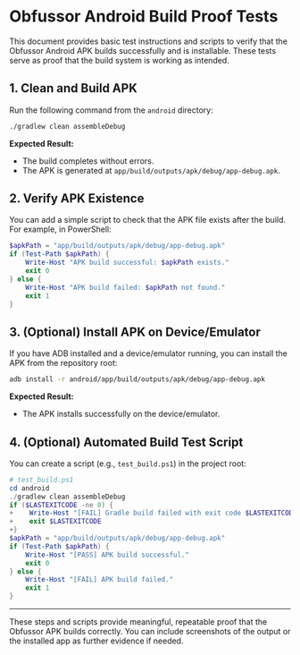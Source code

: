 # Obfussor Android Build Proof Tests

This document provides basic test instructions and scripts to verify that the Obfussor Android APK builds successfully and is installable. These tests serve as proof that the build system is working as intended.

## 1. Clean and Build APK

Run the following command from the `android` directory:

```sh
./gradlew clean assembleDebug
```

**Expected Result:**
- The build completes without errors.
- The APK is generated at `app/build/outputs/apk/debug/app-debug.apk`.

## 2. Verify APK Existence

You can add a simple script to check that the APK file exists after the build. For example, in PowerShell:

```powershell
$apkPath = "app/build/outputs/apk/debug/app-debug.apk"
if (Test-Path $apkPath) {
    Write-Host "APK build successful: $apkPath exists."
    exit 0
} else {
    Write-Host "APK build failed: $apkPath not found."
    exit 1
}
```

## 3. (Optional) Install APK on Device/Emulator

If you have ADB installed and a device/emulator running, you can install the APK from the repository root:

```sh
adb install -r android/app/build/outputs/apk/debug/app-debug.apk
```

**Expected Result:**
- The APK installs successfully on the device/emulator.

## 4. (Optional) Automated Build Test Script

You can create a script (e.g., `test_build.ps1`) in the project root:

```powershell
# test_build.ps1
cd android
./gradlew clean assembleDebug
if ($LASTEXITCODE -ne 0) {
+    Write-Host "[FAIL] Gradle build failed with exit code $LASTEXITCODE."
+    exit $LASTEXITCODE
+}
$apkPath = "app/build/outputs/apk/debug/app-debug.apk"
if (Test-Path $apkPath) {
    Write-Host "[PASS] APK build successful."
    exit 0
} else {
    Write-Host "[FAIL] APK build failed."
    exit 1
}
```

---

These steps and scripts provide meaningful, repeatable proof that the Obfussor APK builds correctly. You can include screenshots of the output or the installed app as further evidence if needed.